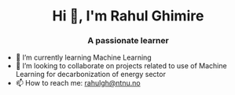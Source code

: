 <h1 align="center">Hi 👋, I'm Rahul Ghimire</h1>
<h3 align="center">A passionate learner</h3>
  
- 🌱 I’m currently learning Machine Learning
- 👯 I’m looking to collaborate on projects related to use of Machine Learning for decarbonization of energy sector
- 📫 How to reach me: rahulgh@ntnu.no

